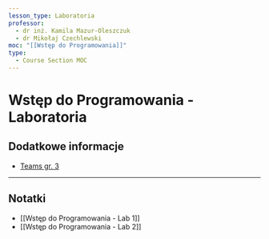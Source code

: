 ```yaml
---
lesson_type: Laboratoria
professor:
  - dr inż. Kamila Mazur-Oleszczuk
  - dr Mikołaj Czechlewski
moc: "[[Wstęp do Programowania]]"
type:
  - Course Section MOC
---
```


# Wstęp do Programowania - Laboratoria

## Dodatkowe informacje

- [Teams gr. 3](https://teams.microsoft.com/l/channel/19%3A1hObTtJsGWdAyqx8g20x06ghKmWrejQ9vnmp3NeLOw01%40thread.tacv2/General?groupId=6ba694f7-1e16-48f4-8108-16afb939fa74&tenantId=2d9a5a9f-69b7-4940-a1a6-af55f35ba069)

---

## Notatki

- [[Wstęp do Programowania - Lab 1]]
- [[Wstęp do Programowania - Lab 2]]
